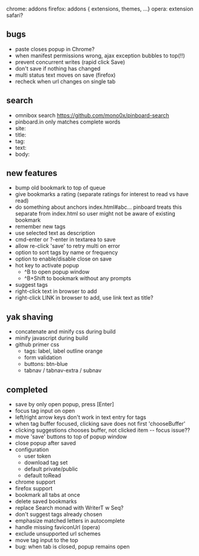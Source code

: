 
chrome: addons
firefox: addons { extensions, themes, ...}
opera: extension
safari?

## bugs

- paste closes popup in Chrome?
- when manifest permissions wrong, ajax exception bubbles to top(!!)
- prevent concurrent writes (rapid click Save)
- don't save if nothing has changed
- multi status text moves on save (firefox)
- recheck when url changes on single tab

## search

- omnibox search https://github.com/mono0x/pinboard-search
- pinboard.in only matches complete words
- site:
- title:
- tag:
- text:
- body:

## new features

- bump old bookmark to top of queue
- give bookmarks a rating (separate ratings for interest to read
  vs have read)
- do something about anchors index.html#abc... pinboard treats
  this separate from index.html so user might not be aware of
  existing bookmark
- remember new tags
- use selected text as description
- cmd-enter or ?-enter in textarea to save
- allow re-click 'save' to retry multi on error
- option to sort tags by name or frequency
- option to enable/disable close on save
- hot key to activate popup
  - ^B to open popup window
  - ^B+Shift to bookmark without any prompts
- suggest tags
- right-click text in browser to add
- right-click LINK in browser to add, use link text as title?

## yak shaving

- concatenate and minify css during build
- minify javascript during build
- github primer css
  - tags: label, label outline orange
  - form validation
  - buttons: btn-blue
  - tabnav / tabnav-extra / subnav

## completed

- save by only open popup, press [Enter]
- focus tag input on open
- left/right arrow keys don't work in text entry for tags
- when tag buffer focused, clicking save does not first 'chooseBuffer'
- clicking suggestions chooses buffer, not clicked item -- focus issue??
- move 'save' buttons to top of popup window
- close popup after saved
- configuration
  - user token
  - download tag set
  - default private/public
  - default toRead
- chrome support
- firefox support
- bookmark all tabs at once
- delete saved bookmarks
- replace Search monad with WriterT w Seq?
- don't suggest tags already chosen
- emphasize matched letters in autocomplete
- handle missing faviconUrl (opera)
- exclude unsupported url schemes
- move tag input to the top
- bug: when tab is closed, popup remains open
